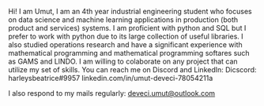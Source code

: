 Hi! I am Umut,
I am an 4th year industrial engineering student who focuses on data science and machine learning applications in production (both product and services) systems. 
I am proficient with python and SQL but I prefer to work with python due to its large collection of useful libraries.
I also studied operations research and have a significant experience with mathematical programming and mathematical programming softares such as GAMS and LINDO.
I am willing to colaborate on any project that can utilize my set of skills. 
You can reach me on Discord and LinkedIn:
Dicscord: harleysbeatrice#9957
linkedin.com/in/umut-deveci-78054211a

I also respond to my mails regularly:
deveci.umut@outlook.com
